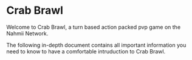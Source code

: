 # Crab Brawl

Welcome to Crab Brawl, a turn based action packed pvp game on the Nahmii Network.

The following in-depth document contains all important information you need to know to have a comfortable intruduction to Crab Brawl.




